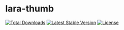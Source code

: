 # lara-thumb
<p>
<a href="https://packagist.org/packages/alex-kudrya/lara-thumb"><img src="https://poser.pugx.org/laravel/framework/d/total.svg" alt="Total Downloads"></a>
<a href="https://packagist.org/packages/alex-kudrya/lara-thumb"><img src="https://poser.pugx.org/laravel/framework/v/stable.svg" alt="Latest Stable Version"></a>
<a href="https://packagist.org/packages/alex-kudrya/lara-thumb"><img src="https://poser.pugx.org/laravel/framework/license.svg" alt="License"></a>
</p>
